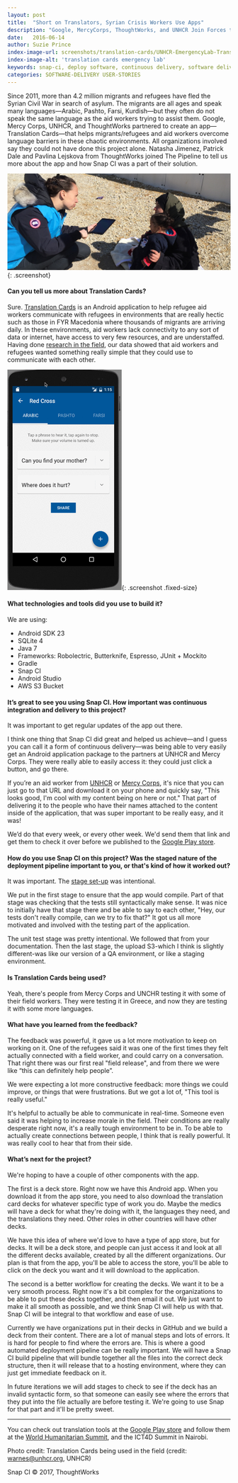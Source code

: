 ```yaml
---
layout: post
title:  "Short on Translators, Syrian Crisis Workers Use Apps"
description: "Google, MercyCorps, ThoughtWorks, and UNHCR Join Forces to Create Aid-Focused Translation App"
date:   2016-06-14
author: Suzie Prince
index-image-url: screenshots/translation-cards/UNHCR-EmergencyLab-TranslationCards.jpg
index-image-alt: 'translation cards emergency lab'
keywords: snap-ci, deploy software, continuous delivery, software delivery, continuous integration, unhcr, mercy corps, google, translation cards, syrian civil war
categories: SOFTWARE-DELIVERY USER-STORIES
---
```

Since 2011, more than 4.2 million migrants and refugees have fled the Syrian Civil War in search of asylum. The migrants are all ages and speak many languages—Arabic, Pashto, Farsi, Kurdish—but they often do not speak the same language as the aid workers trying to assist them. Google, Mercy Corps, UNHCR, and ThoughtWorks partnered to create an app—Translation Cards—that helps migrants/refugees and aid workers overcome language barriers in these chaotic environments. All organizations involved say they could not have done this project alone. Natasha Jimenez, Patrick Dale and Pavlina Lejskova from ThoughtWorks joined The Pipeline to tell us more about the app and how Snap CI was a part of their solution.

![UNHRC Emergency Labs translation cards](/assets/images/screenshots/translation-cards/UNHCR-EmergencyLab-TranslationCards.jpg){: .screenshot}

#### Can you tell us more about Translation Cards?

Sure. [Translation Cards](https://github.com/translation-cards/translation-cards) is an Android application to help refugee aid workers communicate with refugees in environments that are really hectic such as those in FYR Macedonia where thousands of migrants are arriving daily. In these environments, aid workers lack connectivity to any sort of data or internet, have access to very few resources, and are understaffed. Having done [research in the field](https://docs.google.com/presentation/d/1lGP95eSvFrQCUTDu2Q4zG1K9vSB6X8lY7cxzyFy9CbU/edit#slide=id.p), our data showed that aid workers and refugees wanted something really simple that they could use to communicate with each other.


![translation cards](/assets/images/screenshots/translation-cards/translations.gif){: .screenshot .fixed-size}


#### What technologies and tools did you use to build it?

We are using:
* Android SDK 23
* SQLite 4
* Java 7
* Frameworks: Robolectric, Butterknife, Espresso, JUnit + Mockito
* Gradle
* Snap CI
* Android Studio
* AWS S3 Bucket

#### It’s great to see you using Snap CI. How important was continuous integration and delivery to this project?

It was important to get regular updates of the app out there.

I think one thing that Snap CI did great and helped us achieve—and I guess you can call it a form of continuous delivery—was being able to very easily get an Android application package to the partners at UNHCR and Mercy Corps. They were really able to easily access it: they could just click a button, and go there.

If you’re an aid worker from [UNHCR](http://www.unhcr.org/en-us/syria-emergency.html) or [Mercy Corps](https://www.mercycorps.org/tags/syria-crisis), it's nice that you can just go to that URL and download it on your phone and quickly say, "This looks good, I'm cool with my content being on here or not." That part of delivering it to the people who have their names attached to the content inside of the application, that was super important to be really easy, and it was!

We’d do that every week, or every other week. We'd send them that link and get them to check it over before we published to the [Google Play store](https://play.google.com/store/apps/details?id=org.mercycorps.translationcards).

#### How do you use Snap CI on this project? Was the staged nature of the deployment pipeline important to you, or that's kind of how it worked out?

It was important. The [stage set-up](https://github.com/translation-cards/translation-cards/blob/master/docs/build-pipeline.md) was intentional.

We put in the first stage to ensure that the app would compile. Part of that stage was checking that the tests still syntactically make sense. It was nice to initially have that stage there and be able to say to each other, "Hey, our tests don't really compile, can we try to fix that?" It got us all more motivated and involved with the testing part of the application.

The unit test stage was pretty intentional. We followed that from your documentation. Then the last stage, the upload S3-which I think is slightly different-was like our version of a QA environment, or like a staging environment.

#### Is Translation Cards being used?

Yeah, there's people from Mercy Corps and UNCHR testing it with some of their field workers. They were testing it in Greece, and now they are testing it with some more languages.

#### What have you learned from the feedback?

The feedback was powerful, it gave us a lot more motivation to keep on working on it. One of the refugees said it was one of the first times they felt actually connected with a field worker, and could carry on a conversation. That right there was our first real "field release", and from there we were like “this can definitely help people”.

We were expecting a lot more constructive feedback: more things we could improve, or things that were frustrations. But we got a lot of, "This tool is really useful."

It's helpful to actually be able to communicate in real-time. Someone even said it was helping to increase morale in the field. Their conditions are really desperate right now, it's a really tough environment to be in. To be able to actually create connections between people, I think that is really powerful. It was really cool to hear that from their side.

#### What’s next for the project?

We're hoping to have a couple of other components with the app.

The first is a deck store. Right now we have this Android app. When you download it from the app store, you need to also download the translation card decks for whatever specific type of work you do. Maybe the medics will have a deck for what they're doing with it, the languages they need, and the translations they need. Other roles in other countries will have other decks.

We have this idea of where we'd love to have a type of app store, but for decks. It will be a deck store, and people can just access it and look at all the different decks available, created by all the different organizations. Our plan is that from the app, you'll be able to access the store, you'll be able to click on the deck you want and it will download to the application.

The second is a better workflow for creating the decks. We want it to be a very smooth process. Right now it's a bit complex for the organizations to be able to put these decks together, and then email it out. We just want to make it all smooth as possible, and we think Snap CI will help us with that. Snap CI will be integral to that workflow and ease of use.

Currently we have organizations put in their decks in GitHub and we build a deck from their content. There are a lot of manual steps and lots of errors. It is hard for people to find where the errors are. This is where a good automated deployment pipeline can be really important. We will have a Snap CI build pipeline that will bundle together all the files into the correct deck structure, then it will release that to a hosting environment, where they can just get immediate feedback on it.

In future iterations we will add stages to check to see if the deck has an invalid syntactic form, so that someone can easily see where the errors that they put into the file actually are before testing it. We're going to use Snap for that part and it'll be pretty sweet.

* * *

You can check out translation tools at the [Google Play store](https://play.google.com/store/apps/details?id=org.mercycorps.translationcards) and follow them at the [World Humanitarian Summit](https://storify.com/storybyoliver/translation-cards-coverage-on-twitter), and the ICT4D Summit in Nairobi.

Photo credit: Translation Cards being used in the field (credit: [warnes@unhcr.org](mailto:warnes@unhcr.org), UNHCR)

 
Snap CI © 2017, ThoughtWorks
